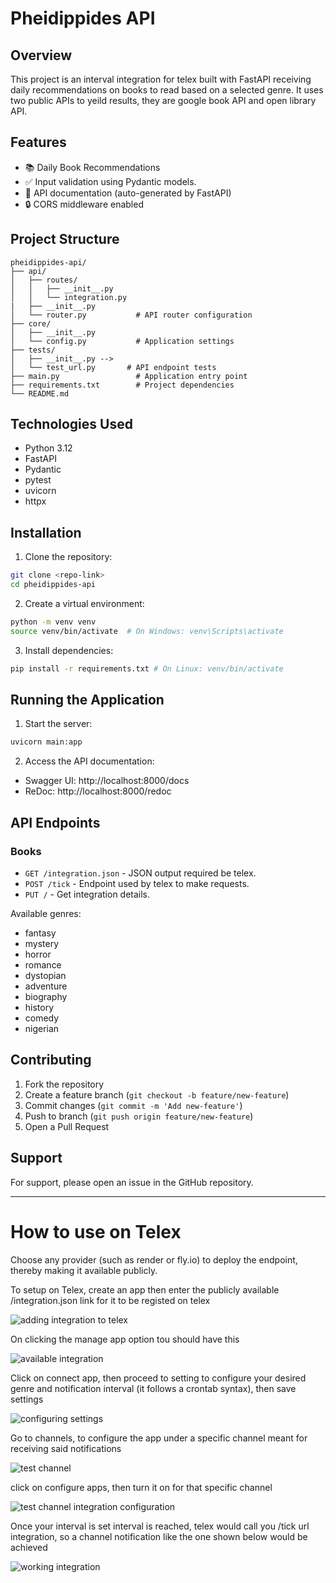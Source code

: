 # Pheidippides API

## Overview

This project is an interval integration for telex built with FastAPI receiving daily recommendations on books to read based on a selected genre. It uses two public APIs to yeild results, they are google book API and open library API.

## Features

- 📚 Daily Book Recommendations
- ✅ Input validation using Pydantic models.
- 📝 API documentation (auto-generated by FastAPI)
- 🔒 CORS middleware enabled

## Project Structure

```
pheidippides-api/
├── api/
│   ├── routes/
│   │   ├── __init__.py
│   │   └── integration.py
|   ├── __init__.py
│   └── router.py           # API router configuration
├── core/
│   ├── __init__.py
│   └── config.py           # Application settings
├── tests/
│   ├── __init__.py -->
│   └── test_url.py       # API endpoint tests
├── main.py                 # Application entry point
├── requirements.txt        # Project dependencies
└── README.md
```

## Technologies Used

- Python 3.12
- FastAPI
- Pydantic
- pytest
- uvicorn
- httpx

## Installation

1. Clone the repository:

```bash
git clone <repo-link>
cd pheidippides-api
```

2. Create a virtual environment:

```bash
python -m venv venv
source venv/bin/activate  # On Windows: venv\Scripts\activate
```

3. Install dependencies:

```bash
pip install -r requirements.txt # On Linux: venv/bin/activate
```

## Running the Application

1. Start the server:

```bash
uvicorn main:app
```

2. Access the API documentation:

- Swagger UI: http://localhost:8000/docs
- ReDoc: http://localhost:8000/redoc

## API Endpoints

### Books

- `GET /integration.json` - JSON output required be telex.
- `POST /tick` - Endpoint used by telex to make requests.
- `PUT /` - Get integration details.


Available genres:

- fantasy
- mystery
- horror
- romance
- dystopian
- adventure
- biography
- history
- comedy
- nigerian

<!-- ## Running Tests

```bash
pytest
``` -->

## Contributing

1. Fork the repository
2. Create a feature branch (`git checkout -b feature/new-feature`)
3. Commit changes (`git commit -m 'Add new-feature'`)
4. Push to branch (`git push origin feature/new-feature`)
5. Open a Pull Request

<!-- ## License

This project is licensed under the MIT License - see the [LICENSE](LICENSE) file for details. -->

## Support

For support, please open an issue in the GitHub repository.

---


# How to use on Telex

Choose any provider (such as render or fly.io) to deploy the endpoint, thereby making it available publicly.

To setup on Telex, create an app then enter the publicly available /integration.json link for it to be registed on telex

![adding integration to telex](screenshots/image.png)

On clicking the manage app option tou should have this

![available integration](screenshots/image-1.png)

Click on connect app, then proceed to setting to configure your desired genre and notification interval (it follows a crontab syntax), then save settings

![configuring settings](screenshots/image-2.png)

Go to channels, to configure the app under a specific channel meant for receiving said notifications

![test channel](screenshots/image-3.png)

click on configure apps, then turn it on for that specific channel

![test channel integration configuration](screenshots/image-4.png)

Once your interval is set interval is reached, telex would call you /tick url integration, so a channel notification like the one shown below would be achieved

![working integration](screenshots/image-5.png)

